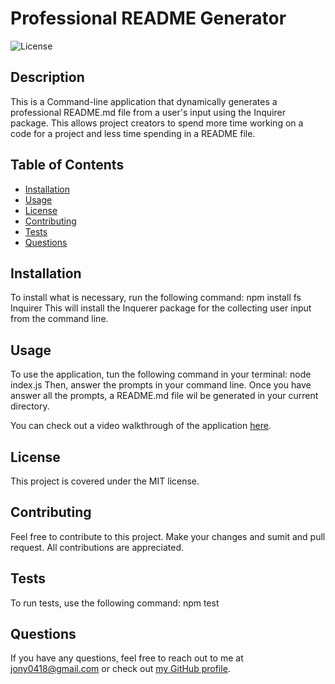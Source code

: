 
# Professional README Generator

![License](https://img.shields.io/badge/License-MIT-blue.svg)

## Description
This is a Command-line application that dynamically generates a professional README.md file from a user's input using the Inquirer package. This allows project creators to spend more time working on a code for a project and less time spending in a README file.

## Table of Contents
- [Installation](#installation)
- [Usage](#usage)
- [License](#license)
- [Contributing](#contributing)
- [Tests](#tests)
- [Questions](#questions)

## Installation
To install what is necessary, run the following command: npm install fs Inquirer This will install the Inquerer package for the collecting user input from the command line.

## Usage
To use the application, tun the following command in your terminal: node index.js Then, answer the prompts in your command line. Once you have answer all the prompts, a README.md file wil be generated in your current directory.

You can check out a video walkthrough of the application [here](https://youtu.be/-hqefmr1oQA).

## License
This project is covered under the MIT license.

## Contributing
Feel free to contribute to this project. Make your changes and sumit and pull request. All contributions are appreciated.

## Tests
To run tests, use the following command: npm test

## Questions
If you have any questions, feel free to reach out to me at jony0418@gmail.com or check out [my GitHub profile](https://github.com/jony0418).
  